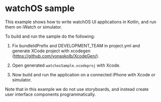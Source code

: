 # watchOS sample

This example shows how to write watchOS UI applications in Kotlin, and run them on
iWatch or simulator.

To build and run the sample do the following:

1.  Fix bundleIdPrefix and DEVELOPMENT_TEAM in project.yml and generate XCode project
    with xcodegen (https://github.com/yonaskolb/XcodeGen/).

2.  Open generated `watchosSample.xcodeproj` with Xcode.

3.  Now build and run the application on a connected iPhone with Xcode or simulator.

Note that in this example we do not use storyboards, and instead create user interface
components programmatically.


